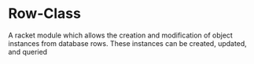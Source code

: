# Row-Class
A racket module which allows the creation and modification of object instances from database rows.  These instances can be created, updated, and queried
